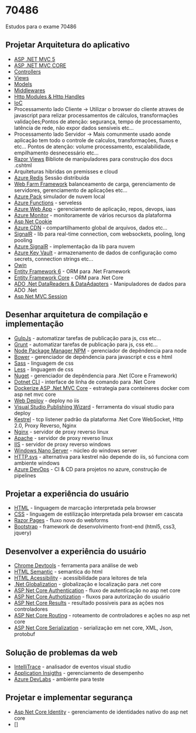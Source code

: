 # 70486
Estudos para o exame 70486
## Projetar Arquitetura do aplicativo

 - [ASP .NET MVC 5](https://docs.microsoft.com/pt-br/aspnet/mvc/overview/getting-started/introduction/getting-started) 
 - [ASP .NET MVC CORE](https://docs.microsoft.com/pt-br/aspnet/core/tutorials/first-mvc-app/start-mvc?view=aspnetcore-3.1&tabs=visual-studio)
 - [Controllers](https://docs.microsoft.com/pt-br/aspnet/mvc/overview/getting-started/introduction/adding-a-controller)
 - [Views](https://docs.microsoft.com/pt-br/aspnet/mvc/overview/getting-started/introduction/adding-a-view)
 - [Models](https://docs.microsoft.com/pt-br/aspnet/mvc/overview/getting-started/introduction/adding-a-model)
 - [Middlewares](https://docs.microsoft.com/pt-br/aspnet/core/fundamentals/middleware/?view=aspnetcore-3.1)
 - [Http Modules & Http Handles](https://support.microsoft.com/en-us/help/307985/info-asp-net-http-modules-and-http-handlers-overview)
 - [IoC](https://docs.microsoft.com/pt-br/aspnet/core/mvc/controllers/dependency-injection?view=aspnetcore-3.1)
 - Processamento lado Cliente -> Utilizar o browser do cliente atraves de javascript para relizar processamentos de cálculos, transformações validações;Pontos de atenção: segurança, tempo de processamento, latência de rede, não expor dados sensiveis etc...
 - Processamento lado Servidor -> Mais comunmente usado aonde aplicação tem todo o controle de calculos, transformações, fluxos e etc... Pontos de atenção: volume processamento, escalabilidade, empilhamento desnecessário etc...
 - [Razor Views](https://docs.microsoft.com/pt-br/aspnet/core/razor-pages/ui-class?view=aspnetcore-3.1&tabs=visual-studio) Bibliote de manipuladores para construção dos docs .cshtml
 - Arquiteturas hibridas on premisses e cloud
 - [Azure Redis](https://docs.microsoft.com/pt-br/azure/azure-cache-for-redis/cache-aspnet-session-state-provider) Sessão distribuida
 - [Web Farm Framework](https://www.iis.net/downloads/microsoft/web-farm-framework) balanceamento de carga, gerenciamento de servidores, gerenciamento de aplicações etc...
 - [Azure Pack](https://docs.microsoft.com/pt-br/previous-versions/azure/windows-server-azure-pack/dn296435(v%3Dtechnet.10)) simulador de nuvem local
 - [Azure Functions](https://azure.microsoft.com/pt-br/services/functions/) - serveless
 - [Azure Web App](https://azure.microsoft.com/pt-br/services/app-service/web/) - gerenciamento de aplicação, repos, devops, iaas
 - [Azure Monitor](https://docs.microsoft.com/pt-br/azure/azure-monitor/platform/data-sources-windows-events) - monitoramente de vários recursos da plataforma
 - [Asp Net Cookie](https://docs.microsoft.com/pt-br/aspnet/web-api/overview/advanced/http-cookies)
 - [Azure CDN](https://azure.microsoft.com/pt-br/services/cdn/) - compartilhamento global de arquivos, dados etc...
 - [SignalR](https://dotnet.microsoft.com/apps/aspnet/signalr) - lib para real-time connection, com websockets, pooling, long pooling
 - [Azure SignalR](https://docs.microsoft.com/pt-br/azure/azure-signalr/signalr-quickstart-dotnet-core) - implementação da lib para nuvem
 - [Azure Key Vault](https://azure.microsoft.com/pt-br/services/key-vault/) - armazenamento de dados de configuração como secrets, connection strings etc...
 - [Owin](http://owin.org/)
 - [Entity Framework 6](https://docs.microsoft.com/pt-br/ef/ef6/get-started) - ORM para .Net Framework
 - [Entity Framework Core](https://docs.microsoft.com/pt-br/ef/core/) - ORM para .Net Core
 - [ADO .Net DataReaders & DataAdapters](https://docs.microsoft.com/pt-BR/dotnet/framework/data/adonet/dataadapters-and-datareaders?redirectedfrom=MSDN) - Manipuladores de dados para ADO .Net
 - [Asp Net MVC Session](https://docs.microsoft.com/pt-br/aspnet/core/fundamentals/app-state?view=aspnetcore-3.1)
 
## Desenhar arquitetura de compilação e implementação

 - [GulpJs](https://gulpjs.com/) - automatizar tarefas de publicação para js, css etc...
 - [Grunt](https://gruntjs.com/) - automatizar tarefas de publicação para js, css etc...
 - [Node Package Manager NPM](https://www.npmjs.com/) - gerenciador de depêndencia para node
 - [Bower](https://bower.io/) - gerenciador de depêndencia para javascript e css e html
 - [Sass](https://sass-lang.com/) - linguagem de css
 - [Less](http://lesscss.org/) - linguagem de css
 - [Nuget](https://docs.microsoft.com/en-us/nuget/) - gerenciador de depêndencia para .Net (Core e Framework)
 - [Dotnet CLI](https://docs.microsoft.com/pt-br/dotnet/core/tools/?tabs=netcore2x) - interface de linha de comando para .Net Core
 - [Dockerize ASP .Net MVC Core](https://docs.docker.com/engine/examples/dotnetcore/) - estrategia para conteineres docker com asp net mvc core
 - [Web Deploy](https://docs.microsoft.com/pt-br/aspnet/web-forms/overview/deployment/configuring-server-environments-for-web-deployment/configuring-a-web-server-for-web-deploy-publishing-web-deploy-handler) - deploy no iis
 - [Visual Studio Publishing Wizard](https://docs.microsoft.com/pt-br/visualstudio/vsto/publish-wizard-office-development-in-visual-studio?view=vs-2019) - ferramenta do visual studio para deploy
 - [Kestrel](https://docs.microsoft.com/pt-br/aspnet/core/fundamentals/servers/kestrel?view=aspnetcore-3.1) - tcp listener padrão da plataforma .Net Core WebSocket, Http 2.0, Proxy Reverso, Nginx
 - [Nginx](https://www.nginx.com/) - servidor de proxy reverso linux
 - [Apache](https://httpd.apache.org/) - servidor de proxy reverso linux
 - [IIS](https://www.iis.net/) - servidor de proxy reverso windows
 - [Windows Nano Server](https://docs.microsoft.com/pt-br/windows-server/get-started/getting-started-with-nano-server) - núcleo do windows server 
 - [HTTP.sys](https://docs.microsoft.com/pt-br/aspnet/core/fundamentals/servers/httpsys?view=aspnetcore-3.1) - alternativa para kestrel não depende do iis, só funciona com ambiente windows  
 - [Azure DevOps](https://azure.microsoft.com/pt-br/services/devops/) - CI & CD para projetos no azure, construção de pipelines 
 
## Projetar a experiência do usuário
 - [HTML](https://www.w3schools.com/html/) - linguagem de marcação interpretada pela browser
 - [CSS](https://www.w3schools.com/css/default.asp) - linguagem de estilização interpretada pela browser em cascata
 - [Razor Pages](https://docs.microsoft.com/pt-br/aspnet/core/razor-pages/?view=aspnetcore-3.1&tabs=visual-studio) - fluxo novo do webforms
 - [Bootstrap](https://getbootstrap.com/) - framework de desenvolvimento front-end (html5, css3, jquery) 
 
## Desenvolver a experiência do usuário
 - [Chrome Devtools](https://developers.google.com/web/tools/chrome-devtools) - ferramenta para análise de web
 - [HTML Semantic](https://www.w3schools.com/html/html5_semantic_elements.asp) - semantica do html
 - [HTML Acessibility](https://www.w3schools.com/html/html_accessibility.asp) - acessibilidade para leitores de tela
 - [.Net Globalization](https://docs.microsoft.com/pt-br/aspnet/core/fundamentals/localization?view=aspnetcore-3.1) - globalização e localização para .net core
 - [ASP Net Core Authentication](https://docs.microsoft.com/pt-br/aspnet/core/security/authentication/?view=aspnetcore-3.1) - fluxo de autenticação no asp net core
 - [ASP Net Core Authotization](https://docs.microsoft.com/pt-br/aspnet/core/security/authorization/policies?view=aspnetcore-3.1) - fluxos para autorização do usuário
 - [ASP Net Core Results](https://docs.microsoft.com/pt-br/aspnet/core/web-api/action-return-types?view=aspnetcore-3.1) - resultado possiveis para as ações nos controladores
 - [ASP Net Core Routing](https://docs.microsoft.com/pt-br/aspnet/core/fundamentals/routing?view=aspnetcore-3.1) - roteamento de controladores e ações no asp net core
 - [ASP Net Core Serialization](https://docs.microsoft.com/pt-br/dotnet/standard/serialization/) - serialização em net core, XML, Json, protobuf
 
## Solução de problemas da web 
 - [IntelliTrace](https://docs.microsoft.com/pt-br/visualstudio/debugger/intellitrace) - analisador de eventos visual studio
 - [Application Insigths](https://docs.microsoft.com/pt-br/azure/azure-monitor/app/app-insights-overview) - gerenciamento de desempenho
 - [Azure DevLabs](https://azure.microsoft.com/pt-br/services/devtest-lab/) - ambiente para teste
 
## Projetar e implementar segurança
 - [Asp Net Core Identity](https://docs.microsoft.com/pt-br/aspnet/core/security/authentication/identity?view=aspnetcore-3.1&tabs=visual-studio) - gerenciamento de identidades nativo do asp net core
 - []
 
 
